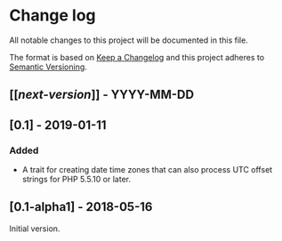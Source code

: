 # Change log
All notable changes to this project will be documented in this file.

The format is based on [Keep a Changelog](http://keepachangelog.com/)
and this project adheres to [Semantic Versioning](http://semver.org/).

## [[*next-version*]] - YYYY-MM-DD

## [0.1] - 2019-01-11
### Added
- A trait for creating date time zones that can also process UTC offset strings for PHP 5.5.10 or later.

## [0.1-alpha1] - 2018-05-16
Initial version.
